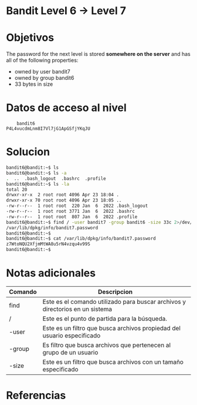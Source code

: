 # Bandit Level 6 → Level 7
# Objetivos
The password for the next level is stored **somewhere on the server** and has all of the following properties:

- owned by user bandit7
- owned by group bandit6
- 33 bytes in size
# Datos de acceso al nivel
```bach
	bandit6
P4L4vucdmLnm8I7Vl7jG1ApGSfjYKqJU
```
# Solucion
```bash
bandit6@bandit:~$ ls
bandit6@bandit:~$ ls -a
.  ..  .bash_logout  .bashrc  .profile
bandit6@bandit:~$ ls -la
total 20
drwxr-xr-x  2 root root 4096 Apr 23 18:04 .
drwxr-xr-x 70 root root 4096 Apr 23 18:05 ..
-rw-r--r--  1 root root  220 Jan  6  2022 .bash_logout
-rw-r--r--  1 root root 3771 Jan  6  2022 .bashrc
-rw-r--r--  1 root root  807 Jan  6  2022 .profile
bandit6@bandit:~$ find / -user bandit7 -group bandit6 -size 33c 2>/dev/null
/var/lib/dpkg/info/bandit7.password
bandit6@bandit:~$
bandit6@bandit:~$ cat /var/lib/dpkg/info/bandit7.password
z7WtoNQU2XfjmMtWA8u5rN4vzqu4v99S
bandit6@bandit:~$
```

# Notas adicionales
|Comando|Descripcion|
|---|---|
|find |Este es el comando utilizado para buscar archivos y directorios en un sistema
|/ |Este es el punto de partida para la búsqueda.|
|-user | Este es un filtro que busca archivos propiedad del usuario especificado|
| -group| Es filtro que busca archivos que pertenecen al grupo de un usuario|
|-size |Este es un filtro que busca archivos con un tamaño especificado |
# Referencias